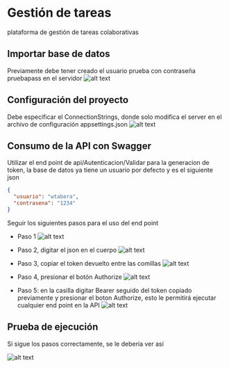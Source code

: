 # Gestión de tareas 
plataforma de gestión de tareas colaborativas

## Importar base de datos
Previamente debe tener creado el usuario prueba con contraseña pruebapass en el servidor
![alt text](image.png)

## Configuración del proyecto
Debe especificar el ConnectionStrings, donde solo modifica el server en el archivo de configuración appsettings.json
![alt text](image-2.png)

## Consumo de la API con Swagger
Utilizar el end point de api/Autenticacion/Validar para la generacion de token, la base de datos ya tiene un usuario por defecto y es el siguiente json
``` json
{
  "usuario": "wtabera",
  "contrasena": "1234"
}
```
Seguir los siguientes pasos para el uso del end point

- Paso 1 
![alt text](image-3.png)

- Paso 2, digitar el json en el cuerpo
![alt text](image-4.png)

- Paso 3, copiar el token devuelto entre las comillas
![alt text](image-5.png)

- Paso 4, presionar el botón Authorize
![alt text](image-6.png)

- Paso 5: en la casilla digitar Bearer seguido del token copiado previamente y presionar el boton Authorize, esto le permitirá ejecutar cualquier end point en la API
![alt text](image-7.png)

## Prueba de ejecución
Si sigue los pasos correctamente, se le debería ver así

![alt text](image-8.png)